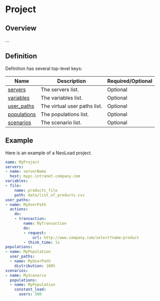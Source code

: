 # Project

## Overview
... 

## Definition

Definition has several top-level keys:

 Name        | Description                                                  | Required/Optional |
| ----------- | ----------------------------------------------------------- | ----------------- |
| [servers](server.md)        | The servers list.                      | Optional          |
| [variables](variables.md)        | The variables list.                      | Optional          |
| [user_paths](user-paths.md)        | The virtual user paths list.                      | Optional          |
| [populations](population.md)        | The populations list.                      | Optional          |
| [scenarios](scenario.md)        | The scenario list.                      | Optional          |

## Example
Here is an example of a NeoLoad project.

```yaml
name: MyProject
servers:
- name: serverName
  host: mypc.intranet.company.com
variables:
- file:
    name: products_file
    path: data/list_of_products.csv
user_paths:
- name: MyUserPath
  actions:
    do:
    - transaction:
        name: MyTransaction
        do:
        - request:
            url: http://www.company.com/select?name:product
        - think_time: 1s
populations:
- name: MyPopulation
  user_paths:
  - name: MyUserPath
    distribution: 100%
scenarios:
- name: MyScenario
  populations:
  - name: MyPopulation
    constant_load:
      users: 500
```